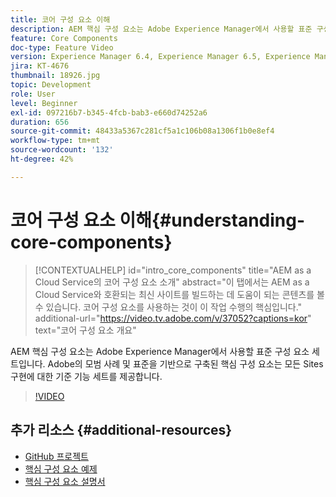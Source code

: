 ```yaml
---
title: 코어 구성 요소 이해
description: AEM 핵심 구성 요소는 Adobe Experience Manager에서 사용할 표준 구성 요소 세트입니다. Adobe의 모범 사례 및 표준을 기반으로 구축된 핵심 구성 요소는 모든 Sites 구현에 대한 기준 기능 세트를 제공합니다.
feature: Core Components
doc-type: Feature Video
version: Experience Manager 6.4, Experience Manager 6.5, Experience Manager as a Cloud Service
jira: KT-4676
thumbnail: 18926.jpg
topic: Development
role: User
level: Beginner
exl-id: 097216b7-b345-4fcb-bab3-e660d74252a6
duration: 656
source-git-commit: 48433a5367c281cf5a1c106b08a1306f1b0e8ef4
workflow-type: tm+mt
source-wordcount: '132'
ht-degree: 42%

---
```


# 코어 구성 요소 이해{#understanding-core-components}

>[!CONTEXTUALHELP]
>id="intro_core_components"
>title="AEM as a Cloud Service의 코어 구성 요소 소개"
>abstract="이 탭에서는 AEM as a Cloud Service와 호환되는 최신 사이트를 빌드하는 데 도움이 되는 콘텐츠를 볼 수 있습니다. 코어 구성 요소를 사용하는 것이 이 작업 수행의 핵심입니다."
>additional-url="https://video.tv.adobe.com/v/37052?captions=kor" text="코어 구성 요소 개요"

AEM 핵심 구성 요소는 Adobe Experience Manager에서 사용할 표준 구성 요소 세트입니다. Adobe의 모범 사례 및 표준을 기반으로 구축된 핵심 구성 요소는 모든 Sites 구현에 대한 기준 기능 세트를 제공합니다.

>[!VIDEO](https://video.tv.adobe.com/v/37052?quality=12&learn=on&captions=kor)

## 추가 리소스 {#additional-resources}

* [GitHub 프로젝트](https://github.com/adobe/aem-core-wcm-components)
* [핵심 구성 요소 예제](https://www.aemcomponents.dev/)
* [핵심 구성 요소 설명서](https://experienceleague.adobe.com/docs/experience-manager-core-components/using/introduction.html?lang=ko)

